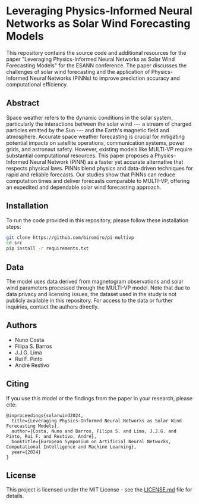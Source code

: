 # Leveraging Physics-Informed Neural Networks as Solar Wind Forecasting Models

This repository contains the source code and additional resources for the paper "Leveraging Physics-Informed Neural Networks as Solar Wind Forecasting Models" for the ESANN conference. The paper discusses the challenges of solar wind forecasting and the application of Physics-Informed Neural Networks (PiNNs) to improve prediction accuracy and computational efficiency.

## Abstract

Space weather refers to the dynamic conditions in the solar system, particularly the interactions between the solar wind --- a stream of charged particles emitted by the Sun --- and the Earth's magnetic field and atmosphere. Accurate space weather forecasting is crucial for mitigating potential impacts on satellite operations, communication systems, power grids, and astronaut safety. However, existing models like MULTI-VP require substantial computational resources. This paper proposes a Physics-Informed Neural Network (PiNN) as a faster yet accurate alternative that respects physical laws. PiNNs blend physics and data-driven techniques for rapid and reliable forecasts. Our studies show that PiNNs can reduce computation times and deliver forecasts comparable to MULTI-VP, offering an expedited and dependable solar wind forecasting approach.

## Installation

To run the code provided in this repository, please follow these installation steps:

```bash
git clone https://github.com/biromiro/pi-multivp
cd src
pip install -r requirements.txt
```

## Data

The model uses data derived from magnetogram observations and solar wind parameters processed through the MULTI-VP model. Note that due to data privacy and licensing issues, the dataset used in the study is not publicly available in this repository. For access to the data or further inquiries, contact the authors directly.

## Authors

- Nuno Costa
- Filipa S. Barros
- J.J.G. Lima
- Rui F. Pinto
- André Restivo

## Citing

If you use this model or the findings from the paper in your research, please cite:

```
@inproceedings{solarwind2024,
  title={Leveraging Physics-Informed Neural Networks as Solar Wind Forecasting Models},
  author={Costa, Nuno and Barros, Filipa S. and Lima, J.J.G. and Pinto, Rui F. and Restivo, André},
  booktitle={European Symposium on Artificial Neural Networks, Computational Intelligence and Machine Learning},
  year={2024}
}
```

## License

This project is licensed under the MIT License - see the [LICENSE.md](LICENSE.md) file for details.
